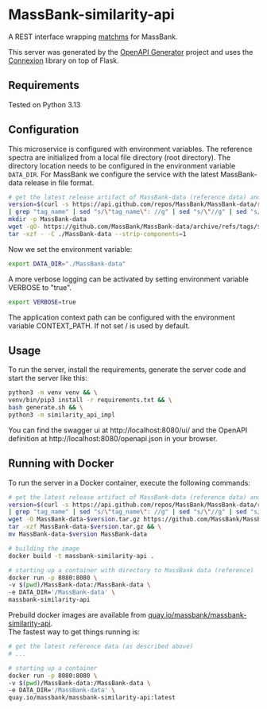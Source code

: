 # MassBank-similarity-api

A REST interface wrapping [matchms](https://github.com/matchms/matchms) for MassBank.

This server was generated by the [OpenAPI Generator](https://openapi-generator.tech) project and uses
the [Connexion](https://github.com/zalando/connexion) library on top of Flask.

## Requirements

Tested on Python 3.13

## Configuration

This microservice is configured with environment variables. The reference
spectra are initialized from a local file directory (root directory). The directory location needs to be
configured in the environment variable `DATA_DIR`. For MassBank we configure the
service with the latest MassBank-data release in file format.

```bash
# get the latest release artifact of MassBank-data (reference data) and put it into MassBank-data folder
version=$(curl -s https://api.github.com/repos/MassBank/MassBank-data/releases/latest \
| grep "tag_name" | sed "s/\"tag_name\": //g" | sed "s/\"//g" | sed "s/,//g" | sed "s/ //g")
mkdir -p MassBank-data
wget -qO- https://github.com/MassBank/MassBank-data/archive/refs/tags/$version.tar.gz | \
tar -xzf - -C ./MassBank-data --strip-components=1
```

Now we set the environment variable:

```bash
export DATA_DIR="./MassBank-data"
```

A more verbose logging can be activated by setting environment variable VERBOSE
to "true".

```bash
export VERBOSE=true
```

The application context path can be configured with the environment variable CONTEXT_PATH.
If not set / is used by default.

## Usage

To run the server, install the requirements, generate the server code
and start the server like this:

```bash
python3 -m venv venv && \
venv/bin/pip3 install -r requirements.txt && \
bash generate.sh && \
python3 -m similarity_api_impl
```

You can find the swagger ui at http://localhost:8080/ui/ and the
OpenAPI definition at http://localhost:8080/openapi.json in your browser.

## Running with Docker

To run the server in a Docker container, execute the following commands:

```bash
# get the latest release artifact of MassBank-data (reference data) and put it into MassBank-data folder
version=$(curl -s https://api.github.com/repos/MassBank/MassBank-data/releases/latest \
| grep "tag_name" | sed "s/\"tag_name\": //g" | sed "s/\"//g" | sed "s/,//g" | sed "s/ //g") && \
wget -O MassBank-data-$version.tar.gz https://github.com/MassBank/MassBank-data/archive/refs/tags/$version.tar.gz && \
tar -xzf MassBank-data-$version.tar.gz && \
mv MassBank-data-$version MassBank-data

# building the image
docker build -t massbank-similarity-api .

# starting up a container with directory to MassBank data (reference)
docker run -p 8080:8080 \
-v $(pwd)/MassBank-data:/MassBank-data \
-e DATA_DIR='/MassBank-data' \
massbank-similarity-api
```

Prebuild docker images are available from
[quay.io/massbank/massbank-similarity-api](https://quay.io/repository/massbank/massbank-similarity-api).  
The fastest way to get things running is:

```bash
# get the latest reference data (as described above)
# ...

# starting up a container
docker run -p 8080:8080 \
-v $(pwd)/MassBank-data:/MassBank-data \
-e DATA_DIR='/MassBank-data' \
quay.io/massbank/massbank-similarity-api:latest
```
